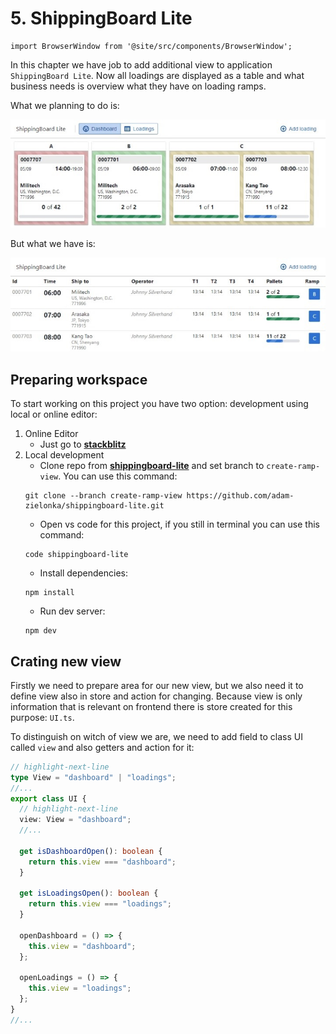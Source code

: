 # 5. ShippingBoard Lite

```mdx-code-block
import BrowserWindow from '@site/src/components/BrowserWindow';
```

In this chapter we have job to add additional view to application `ShippingBoard Lite`. Now all loadings are displayed as a table and what business needs is overview what they have on loading ramps. 

What we planning to do is:

<BrowserWindow url="https://adam-zielonka.github.io/shippingboard-lite/">

![Final Result](img/img-05-01-final-result.jpeg)

</BrowserWindow>

But what we have is:

<BrowserWindow>

![what we have](img/img-05-02-what-we-have.jpeg)

</BrowserWindow>

## Preparing workspace

To start working on this project you have two option: development using local or online editor:

1. Online Editor
    - Just go to [**stackblitz**](https://stackblitz.com/github/adam-zielonka/shippingboard-lite/tree/create-ramp-view)
2. Local development
    - Clone repo from [**shippingboard-lite**](https://github.com/adam-zielonka/shippingboard-lite/tree/create-ramp-view) and set branch to `create-ramp-view`. You can use this command: 
    ```shell
    git clone --branch create-ramp-view https://github.com/adam-zielonka/shippingboard-lite.git
    ```
    - Open vs code for this project, if you still in terminal you can use this command:
    ```shell
    code shippingboard-lite
    ```
    - Install dependencies:
    ```
    npm install
    ```
    - Run dev server:
    ```
    npm dev
    ```

## Crating new view

Firstly we need to prepare area for our new view, but we also need it to define view also in store and action for changing. Because view is only information that is relevant on frontend there is store created for this purpose: `UI.ts`.

To distinguish on witch of view we are, we need to add field to class UI called `view` and also getters and action for it:

```ts showLineNumbers title='src/store/UI.ts'
// highlight-next-line
type View = "dashboard" | "loadings";
//...
export class UI {
  // highlight-next-line
  view: View = "dashboard";
  //...

  get isDashboardOpen(): boolean {
    return this.view === "dashboard";
  }

  get isLoadingsOpen(): boolean {
    return this.view === "loadings";
  }

  openDashboard = () => {
    this.view = "dashboard";
  };

  openLoadings = () => {
    this.view = "loadings";
  };
}
//...
```


